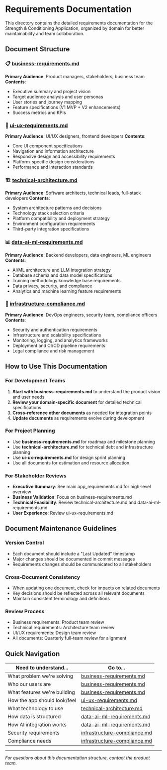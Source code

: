 # Requirements Documentation

This directory contains the detailed requirements documentation for the Strength & Conditioning Application, organized by domain for better maintainability and team collaboration.

## Document Structure

### 📋 [business-requirements.md](./business-requirements.md)
**Primary Audience**: Product managers, stakeholders, business team
**Contents**: 
- Executive summary and project vision
- Target audience analysis and user personas
- User stories and journey mapping
- Feature specifications (V1 MVP + V2 enhancements)
- Success metrics and KPIs

### 🎨 [ui-ux-requirements.md](./ui-ux-requirements.md)
**Primary Audience**: UI/UX designers, frontend developers
**Contents**:
- Core UI component specifications
- Navigation and information architecture
- Responsive design and accessibility requirements
- Platform-specific design considerations
- Performance and interaction standards

### 🏗️ [technical-architecture.md](./technical-architecture.md)
**Primary Audience**: Software architects, technical leads, full-stack developers
**Contents**:
- System architecture patterns and decisions
- Technology stack selection criteria
- Platform compatibility and deployment strategy  
- Environment configuration requirements
- Third-party integration specifications

### 📊 [data-ai-ml-requirements.md](./data-ai-ml-requirements.md)
**Primary Audience**: Backend developers, data engineers, ML engineers
**Contents**:
- AI/ML architecture and LLM integration strategy
- Database schema and data model specifications
- Training methodology knowledge base requirements
- Data privacy, security, and compliance
- Analytics and machine learning feature requirements

### 🔐 [infrastructure-compliance.md](./infrastructure-compliance.md)
**Primary Audience**: DevOps engineers, security team, compliance officers
**Contents**:
- Security and authentication requirements
- Infrastructure and scalability specifications
- Monitoring, logging, and analytics frameworks
- Deployment and CI/CD pipeline requirements
- Legal compliance and risk management

## How to Use This Documentation

### For Development Teams
1. **Start with business-requirements.md** to understand the product vision and user needs
2. **Review your domain-specific document** for detailed technical specifications
3. **Cross-reference other documents** as needed for integration points
4. **Update documents** as requirements evolve during development

### For Project Planning
- Use **business-requirements.md** for roadmap and milestone planning
- Use **technical-architecture.md** for technical debt and infrastructure planning
- Use **ui-ux-requirements.md** for design sprint planning
- Use all documents for estimation and resource allocation

### For Stakeholder Reviews
- **Executive Summary**: See main app_requirements.md for high-level overview
- **Business Validation**: Focus on business-requirements.md
- **Technical Feasibility**: Review technical-architecture.md and data-ai-ml-requirements.md
- **User Experience**: Review ui-ux-requirements.md

## Document Maintenance Guidelines

### Version Control
- Each document should include a "Last Updated" timestamp
- Major changes should be documented in commit messages
- Requirements changes should be communicated to all stakeholders

### Cross-Document Consistency
- When updating one document, check for impacts on related documents
- Key decisions should be reflected across all relevant documents
- Maintain consistent terminology and definitions

### Review Process
- Business requirements: Product team review
- Technical requirements: Architecture team review  
- UI/UX requirements: Design team review
- All documents: Quarterly full-team review for alignment

## Quick Navigation

**Need to understand...** | **Go to...**
--- | ---
What problem we're solving | [business-requirements.md](./business-requirements.md#1-executive-summary)
Who our users are | [business-requirements.md](./business-requirements.md#2-target-audience--user-personas) 
What features we're building | [business-requirements.md](./business-requirements.md#4-features--functionality)
How the app should look/feel | [ui-ux-requirements.md](./ui-ux-requirements.md)
What technology to use | [technical-architecture.md](./technical-architecture.md)
How data is structured | [data-ai-ml-requirements.md](./data-ai-ml-requirements.md#3-data-models--schema-design)
How AI integration works | [data-ai-ml-requirements.md](./data-ai-ml-requirements.md#1-aiml-architecture)
Security requirements | [infrastructure-compliance.md](./infrastructure-compliance.md#1-security-requirements)
Compliance needs | [infrastructure-compliance.md](./infrastructure-compliance.md#5-compliance--legal-requirements)

---

*For questions about this documentation structure, contact the product team.*